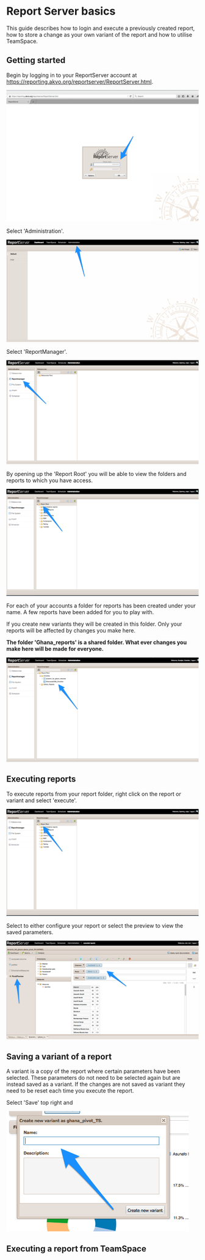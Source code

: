 # Report Server basics

This guide describes how to login and execute a previously created report, how to store a change as your own variant of the report and how to utilise TeamSpace.

## Getting started

Begin by logging in to your ReportServer account at https://reporting.akvo.org/reportserver/ReportServer.html.

![login](https://raw.githubusercontent.com/akvo/akvo-reporting/master/Documentation/tutorials/report_server_user_guides/img/1003a.png?raw=true "login")

Select 'Administration'.  

![administration](https://raw.githubusercontent.com/akvo/akvo-reporting/master/Documentation/tutorials/report_server_user_guides/img/1003b.png?raw=true "administration")


Select 'ReportManager'.

![ReportManager](https://raw.githubusercontent.com/akvo/akvo-reporting/master/Documentation/tutorials/report_server_user_guides/img/1003c.png?raw=true "ReportManager")


By opening up the 'Report Root' you will be able to view the folders and reports to which you have access.

![reportroot](https://raw.githubusercontent.com/akvo/akvo-reporting/master/Documentation/tutorials/report_server_user_guides/img/1003d.png?raw=true "reportroot")

For each of your accounts a folder for reports has been created under your name.  A few reports have been added for you to play with.  

If you create new variants they will be created in this folder. Only your reports will be affected by changes you make here.

**The folder 'Ghana_reports' is a shared folder.  What ever changes you make here will be made for everyone.**

![folder](https://raw.githubusercontent.com/akvo/akvo-reporting/master/Documentation/tutorials/report_server_user_guides/img/1003f.png?raw=true "folder")

## Executing reports

To execute reports from your report folder, right click on the report or variant and select 'execute'.

![executing](https://raw.githubusercontent.com/akvo/akvo-reporting/master/Documentation/tutorials/report_server_user_guides/img/1003d.png?raw=true "executing")

Select to either configure your report or select the preview to view the saved parameters.

![preview](https://raw.githubusercontent.com/akvo/akvo-reporting/master/Documentation/tutorials/report_server_user_guides/img/1050.png?raw=true "preview")

##  Saving a variant of a report

A variant is a copy of the report where certain parameters have been selected.  These parameters do not need to be selected again but are instead saved as a variant.  If the changes are not saved as variant they need to be reset each time you execute the report.

Select 'Save' top right and 

![variant](https://raw.githubusercontent.com/akvo/akvo-reporting/master/Documentation/tutorials/report_server_user_guides/img/1080.png?raw=true "variant")




##  Executing a report from TeamSpace




